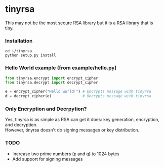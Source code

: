 # tinyrsa

This may not be the most secure RSA library but it is a RSA library that is tiny.

### Installation
```
cd ~/tinyrsa
python setup.py install
```

### Hello World example (from example/hello.py)
```python
from tinyrsa.encrypt import encrypt_cipher
from tinyrsa.decrypt import decrypt_cipher

e = encrypt_cipher("Hello world!") # Encrypts message with tinyrsa
d = decrypt_cipher(e)              # Decrypts message with tinyrsa
```

### Only Encryption and Decrpytion?
Yes, tinyrsa is as simple as RSA can get it does: key generation, encryption, and decryption.  
However, tinyrsa doesn't do signing messages or key distribution.

### TODO
- Increase two prime numbers (p and q) to 1024 bytes 
- Add support for signing messages
